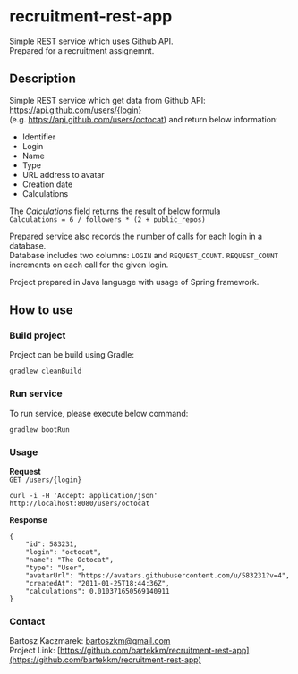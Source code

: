 # recruitment-rest-app
Simple REST service which uses Github API.  
Prepared for a recruitment assignemnt.

## Description
Simple REST service which get data from Github API: https://api.github.com/users/{login}  
(e.g. https://api.github.com/users/octocat) and return below information:
- Identifier
- Login
- Name
- Type
- URL address to avatar
- Creation date
- Calculations

The *Calculations* field returns the result of below formula  
`Calculations = 6 / followers * (2 + public_repos)`

Prepared service also records the number of calls for each login in a database.  
Database includes two columns: `LOGIN` and `REQUEST_COUNT`. `REQUEST_COUNT` increments on each call for the given login.

Project prepared in Java language with usage of Spring framework.

## How to use
### Build project
Project can be build using Gradle:  

    gradlew cleanBuild

### Run service
To run service, please execute below command:  

    gradlew bootRun

### Usage
**Request**  
`GET /users/{login}`  

    curl -i -H 'Accept: application/json' http://localhost:8080/users/octocat

**Response**

    {
        "id": 583231,
        "login": "octocat",
        "name": "The Octocat",
        "type": "User",
        "avatarUrl": "https://avatars.githubusercontent.com/u/583231?v=4",
        "createdAt": "2011-01-25T18:44:36Z",
        "calculations": 0.010371650569140911
    }

### Contact
Bartosz Kaczmarek: bartoszkm@gmail.com  
Project Link: [https://github.com/bartekkm/recruitment-rest-app](https://github.com/bartekkm/recruitment-rest-app)